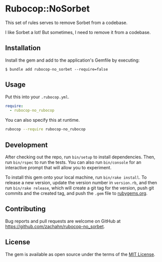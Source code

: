 # Rubocop::NoSorbet

This set of rules serves to remove Sorbet from a codebase.

I like Sorbet a lot! But sometimes, I need to remove it from a codebase.

## Installation

Install the gem and add to the application's Gemfile by executing:

    $ bundle add rubocop-no_sorbet --require=false

## Usage

Put this into your `.rubocop.yml`.

```yaml
require:
  - rubocop-no_rubocop
```

You can also specify this at runtime.

```bash
rubocop --require rubocop-no_rubocop
```

## Development

After checking out the repo, run `bin/setup` to install dependencies. Then, run
`bin/rspec` to run the tests. You can also run `bin/console` for an interactive
prompt that will allow you to experiment.

To install this gem onto your local machine, run `bin/rake install`. To release
a new version, update the version number in `version.rb`, and then run
`bin/rake release`, which will create a git tag for the version, push git
commits and the created tag, and push the `.gem` file
to [rubygems.org](https://rubygems.org).

## Contributing

Bug reports and pull requests are welcome on GitHub at
<https://github.com/zachahn/rubocop-no_sorbet>.

## License

The gem is available as open source under the terms
of the [MIT License](https://opensource.org/licenses/MIT).
